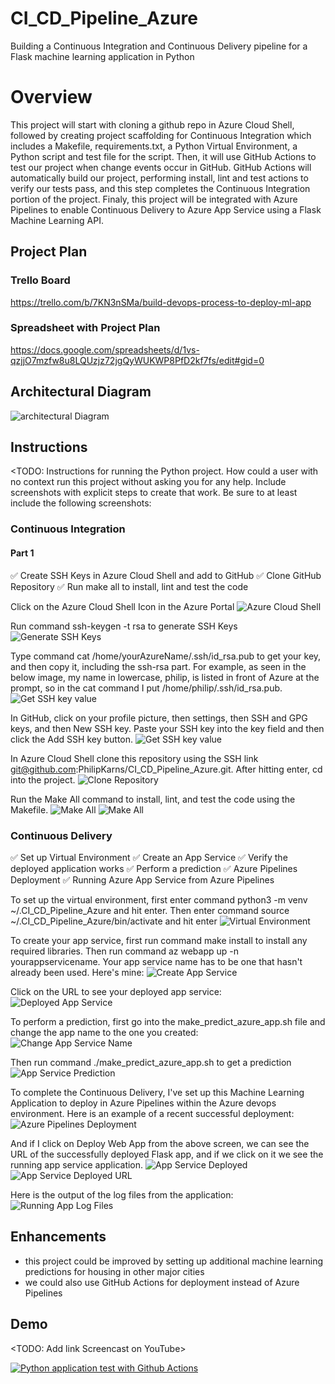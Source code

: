 # CI_CD_Pipeline_Azure
Building a Continuous Integration and Continuous Delivery pipeline for a Flask machine learning application in Python

# Overview
This project will start with cloning a github repo in Azure Cloud Shell, followed by creating project scaffolding for Continuous Integration which includes a Makefile, requirements.txt, 
a Python Virtual Environment, a Python script and test file for the script. Then, it will use GitHub Actions to test our project when change events occur in GitHub. GitHub Actions will
automatically build our project, performing install, lint and test actions to verify our tests pass, and this step completes the Continuous Integration portion of the project. Finaly,
this project will be integrated with Azure Pipelines to enable Continuous Delivery to Azure App Service using a Flask Machine Learning API.

## Project Plan

### Trello Board
https://trello.com/b/7KN3nSMa/build-devops-process-to-deploy-ml-app

### Spreadsheet with Project Plan
https://docs.google.com/spreadsheets/d/1vs-qzjjO7mzfw8u8LQUzjz72jgQyWUKWP8PfD2kf7fs/edit#gid=0

## Architectural Diagram
![architectural Diagram](./images/ArchitecturalDiagram.PNG)

## Instructions
<TODO:  Instructions for running the Python project.  How could a user with no context run this project without asking you for any help.  Include screenshots with explicit steps to create that work. Be sure to at least include the following screenshots:
### Continuous Integration

#### Part 1
:white_check_mark: Create SSH Keys in Azure Cloud Shell and add to GitHub
:white_check_mark: Clone GitHub Repository
:white_check_mark: Run make all to install, lint and test the code

Click on the Azure Cloud Shell Icon in the Azure Portal
![Azure Cloud Shell](./images/click-azuzre-cloud-shell.PNG)

Run command ssh-keygen -t rsa to generate SSH Keys
![Generate SSH Keys](./images/generate-ssh-keys.PNG)

Type command cat /home/yourAzureName/.ssh/id_rsa.pub to get your key, and then copy it, including the ssh-rsa part. For example,
as seen in the below image, my name in lowercase, philip, is listed in front of Azure at the prompt, so in the cat command I put 
/home/philip/.ssh/id_rsa.pub. 
![Get SSH key value](./images/cat-ssh-key.PNG)

In GitHub, click on your profile picture, then settings, then SSH and GPG keys, and then New SSH key. Paste your SSH key into
the key field and then click the Add SSH key button. 
![Get SSH key value](./images/github-ssh-key-add.PNG)

In Azure Cloud Shell clone this repository using the SSH link git@github.com:PhilipKarns/CI_CD_Pipeline_Azure.git. After hitting enter, 
cd into the project.
![Clone Repository](./images/git_project_cloned_to_AzureCloudShell_screenshot.PNG)

Run the Make All command to install, lint, and test the code using the Makefile.
![Make All](./images/makeallscreenshot1.PNG)
![Make All](./images/makeallscreenshot2.PNG)

### Continuous Delivery 
:white_check_mark: Set up Virtual Environment
:white_check_mark: Create an App Service 
:white_check_mark: Verify the deployed application works
:white_check_mark: Perform a prediction
:white_check_mark: Azure Pipelines Deployment
:white_check_mark: Running Azure App Service from Azure Pipelines


To set up the virtual environment, first enter command  python3 -m venv ~/.CI_CD_Pipeline_Azure and hit enter. Then enter command 
source ~/.CI_CD_Pipeline_Azure/bin/activate and hit enter 
![Virtual Environment](./images/virtual-environment.PNG)

To create your app service, first run command make install to install any required libraries. Then run command 
az webapp up -n yourappservicename. Your app service name has to be one that hasn't already been used. Here's mine:
![Create App Service](./images/appservice-create.PNG)

Click on the URL to see your deployed app service:  
![Deployed App Service](./images/appservice-url-running.PNG)

To perform a prediction, first go into the make_predict_azure_app.sh file and change the app name to the one you created:  
![Change App Service Name](./images/make-predict-changeappname.PNG)

Then run command ./make_predict_azure_app.sh to get a prediction
![App Service Prediction](./images/appservice-prediction.PNG)

To complete the Continuous Delivery, I've set up this Machine Learning Application to deploy in Azure Pipelines within the Azure devops
environment. Here is an example of a recent successful deployment: 
![Azure Pipelines Deployment](./images/azure-piplines-deployment.PNG)

And if I click on Deploy Web App from the above screen, we can see the URL of the successfully deployed Flask app, and if we click on it 
we see the running app service application.
![App Service Deployed](./images/appservice-deployed-azurepipelines.PNG)
![App Service Deployed URL](./images/appservice-deployed-azurepipelines-url.PNG)

Here is the output of the log files from the application:  
![Running App Log Files](./images/log-files.PNG)

## Enhancements
- this project could be improved by setting up additional machine learning predictions for housing in other major cities
- we could also use GitHub Actions for deployment instead of Azure Pipelines

## Demo 

<TODO: Add link Screencast on YouTube>

[![Python application test with Github Actions](https://github.com/PhilipKarns/CI_CD_Pipeline_Azure/actions/workflows/pythonapp.yml/badge.svg)](https://github.com/PhilipKarns/CI_CD_Pipeline_Azure/actions/workflows/pythonapp.yml)
<!-- >>>>>>> 55093ffc384c3972fb7a26e5b3f5fbe7e60f4d7d -->
